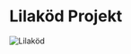 # Lilaköd Projekt

![Lilaköd](ttps://www.thoughtco.com/thmb/FI-VhCe-zK4g6foGSFXxEjSxx-k=/1500x0/filters:no_upscale():max_bytes(150000):strip_icc()/GettyImages-157338956-56a134c05f9b58b7d0bd04a9.jpg)
